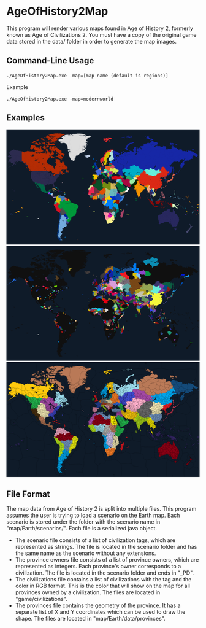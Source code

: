 # AgeOfHistory2Map

This program will render various maps found in Age of History 2, formerly known as Age of Civilizations 2. You must have a copy of the original game data stored in the data/ folder in order to generate the map images.

## Command-Line Usage

```
./AgeOfHistory2Map.exe -map=[map name (default is regions)]
```

Example
```
./AgeOfHistory2Map.exe -map=modernworld
```

## Examples

<div style="display:inline-block;">
<img src="https://raw.githubusercontent.com/samuelyuan/AgeOfHistory2Map/master/screenshots/modernworld.png" alt="modernworld" width="510" height="300" />
<img src="https://raw.githubusercontent.com/samuelyuan/AgeOfHistory2Map/master/screenshots/1440.png" alt="1440" width="510" height="300" />
<img src="https://raw.githubusercontent.com/samuelyuan/AgeOfHistory2Map/master/screenshots/regions.png" alt="regions" width="510" height="300" />
</div>


## File Format

The map data from Age of History 2 is split into multiple files. This program assumes the user is trying to load a scenario on the Earth map. Each scenario is stored under the folder with the scenario name in "map/Earth/scenarios/". Each file is a serialized java object.

* The scenario file consists of a list of civilization tags, which are represented as strings. The file is located in the scenario folder and has the same name as the scenario without any extensions.
* The province owners file consists of a list of province owners, which are represented as integers. Each province's owner corresponds to a civilization. The file is located in the scenario folder and ends in "_PD".
* The civilizations file contains a list of civilizations with the tag and the color in RGB format. This is the color that will show on the map for all provinces owned by a civilization. The files are located in "game/civilizations".
* The provinces file contains the geometry of the province. It has a separate list of X and Y coordinates which can be used to draw the shape. The files are located in "map/Earth/data/provinces".
